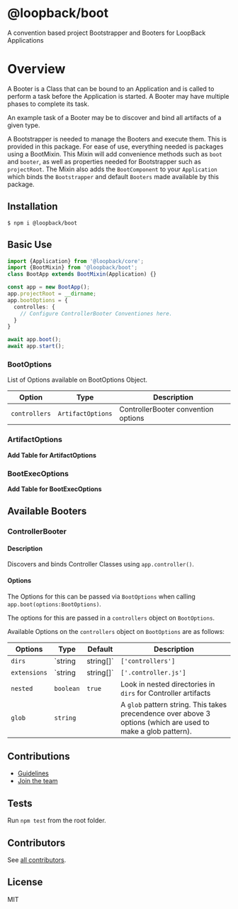 # @loopback/boot

A convention based project Bootstrapper and Booters for LoopBack Applications

# Overview

A Booter is a Class that can be bound to an Application and is called
to perform a task before the Application is started. A Booter may have multiple
phases to complete its task.

An example task of a Booter may be to discover and bind all artifacts of a
given type.

A Bootstrapper is needed to manage the Booters and execute them. This is provided
in this package. For ease of use, everything needed is packages using a BootMixin.
This Mixin will add convenience methods such as `boot` and `booter`, as well as
properties needed for Bootstrapper such as `projectRoot`. The Mixin also adds the
`BootComponent` to your `Application` which binds the `Bootstrapper` and default
`Booters` made available by this package.

## Installation

```shell
$ npm i @loopback/boot
```

## Basic Use

```ts
import {Application} from '@loopback/core';
import {BootMixin} from '@loopback/boot';
class BootApp extends BootMixin(Application) {}

const app = new BootApp();
app.projectRoot = __dirname;
app.bootOptions = {
  controlles: {
    // Configure ControllerBooter Conventiones here.
  }
}

await app.boot();
await app.start();
```

### BootOptions
List of Options available on BootOptions Object.

|Option|Type|Description|
|-|-|-|
|`controllers`|`ArtifactOptions`|ControllerBooter convention options|

### ArtifactOptions

**Add Table for ArtifactOptions**

### BootExecOptions

**Add Table for BootExecOptions**

## Available Booters

### ControllerBooter

#### Description
Discovers and binds Controller Classes using `app.controller()`.

#### Options
The Options for this can be passed via `BootOptions` when calling `app.boot(options:BootOptions)`.

The options for this are passed in a `controllers` object on `BootOptions`.

Available Options on the `controllers` object on `BootOptions` are as follows:

|Options|Type|Default|Description|
|-|-|-|-|
|`dirs`|`string | string[]`|`['controllers']`|Paths relative to projectRoot to look in for Controller artifacts|
|`extensions`|`string | string[]`|`['.controller.js']`|File extensions to match for Controller artifacts|
|`nested`|`boolean`|`true`|Look in nested directories in `dirs` for Controller artifacts|
|`glob`|`string`||A `glob` pattern string. This takes precendence over above 3 options (which are used to make a glob pattern).|

## Contributions

- [Guidelines](https://github.com/strongloop/loopback-next/wiki/Contributing#guidelines)
- [Join the team](https://github.com/strongloop/loopback-next/issues/110)

## Tests

Run `npm test` from the root folder.

## Contributors

See [all contributors](https://github.com/strongloop/loopback-next/graphs/contributors).

## License

MIT
